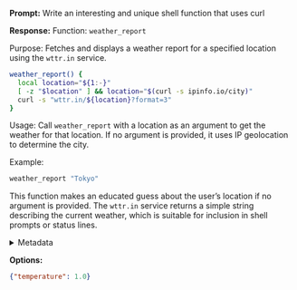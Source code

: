 **Prompt:**
Write an interesting and unique shell function that uses curl

**Response:**
Function: `weather_report`

Purpose: Fetches and displays a weather report for a specified location using the `wttr.in` service.

```sh
weather_report() {
  local location="${1:-}"
  [ -z "$location" ] && location="$(curl -s ipinfo.io/city)"
  curl -s "wttr.in/${location}?format=3"
}
```

Usage: Call `weather_report` with a location as an argument to get the weather for that location. If no argument is provided, it uses IP geolocation to determine the city.

Example:
```sh
weather_report "Tokyo"
```

This function makes an educated guess about the user’s location if no argument is provided. The `wttr.in` service returns a simple string describing the current weather, which is suitable for inclusion in shell prompts or status lines.

<details><summary>Metadata</summary>

- Duration: 7055 ms
- Datetime: 2023-12-26T18:48:30.548482
- Model: gpt-4-1106-preview

</details>

**Options:**
```json
{"temperature": 1.0}
```

